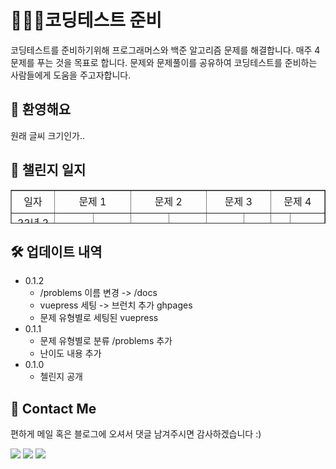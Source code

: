 # 👨🏻‍💻코딩테스트 준비   
 
코딩테스트를 준비하기위해 프로그래머스와 백준 알고리즘 문제를 해결합니다.
매주 4문제를 푸는 것을 목표로 합니다. 
문제와 문제풀이를 공유하여 코딩테스트를 준비하는 사람들에게 도움을 주고자합니다.



## 💬 환영해요

원래 글씨 크기인가..
	
## 📖 챌린지 일지
<table style="border-collapse: collapse; width: 100%; height: 54px;" border="1" data-ke-align="alignLeft" data-ke-style="style14">
<tbody align ="center">
<tr style="height: 18px;">
<td style="width: 12.0349%; height: 36px;">일자</td>
<td style="width: 25.4651%; height: 18px;" colspan="2">문제 1</td>
<td style="width: 25%; height: 18px;" colspan="2">문제 2</td>
<td style="width: 21.2791%; height: 18px;" colspan="2">문제 3</td>
<td style="width: 16.2209%; height: 18px;" colspan="2">문제 4</td>
</tr>
<tr style="height: 18px;">
  <td style="width: 12.0349%; height: 18px;">
    22년 2주차</br>(01.02 ~ 01.08)
  </td>
  <td style="width: 12.9651%; height: 18px;">
    <a href="https://programmers.co.kr/learn/courses/30/lessons/1829" target='_blank' >카카오 컬리링북</a>
  </td>
  <td style="width: 12.5%; height: 18px;">
    <a href="https://cnu-jinseop.tistory.com/100?category=944632" target='_blank'>해설</a>
  </td>
  <td style="width: 12.5%; height: 18px;">
     <a href="https://www.acmicpc.net/problem/14888" target='_blank'>연산자 끼워넣기</a>
  </td>
  <td style="width: 12.5%; height: 18px;">
    <a href="https://cnu-jinseop.tistory.com/102?category=933359" target='_blank'>해설</a>
  </td>
  <td style="width: 12.5%; height: 18px;">
    ❌
  </td>
  <td style="width: 8.77907%; height: 18px;">
    ❌
  </td>
  <td style="width: 4.88372%; height: 18px;">
    ❌
  </td>
  <td style="width: 11.3372%; height: 18px;">
    ❌
  </td>
</tr>
<tr style="height: 18px;">
  <td style="width: 12.0349%; height: 18px;">
    22년 3주차 </br>(01.09 ~ 01.15)
  </td>
  <td style="width: 12.9651%; height: 18px;">
    <a href="https://www.acmicpc.net/problem/16197">두 동전</a>
  </td>
  <td style="width: 12.5%; height: 18px;">
    <a href="https://cnu-jinseop.tistory.com/106">해설</a>
  </td>
  <td style="width: 12.5%; height: 18px;">
  <a href="https://www.acmicpc.net/problem/4574">스도미노쿠</a>
  </td>
  <td style="width: 12.5%; height: 18px;">
   <a href="https://cnu-jinseop.tistory.com/108?category=933359">해설</a>
  </td>
  <td style="width: 12.5%; height: 18px;">
    <a href="https://programmers.co.kr/learn/courses/30/lessons/92334">신고결과 받기</a>
  </td>
  <td style="width: 8.77907%; height: 18px;">
    <a href="https://cnu-jinseop.tistory.com/109">해설</a>
  </td>
  <td style="width: 4.88372%; height: 18px;">
    <a href="https://programmers.co.kr/learn/courses/30/lessons/42888">오픈채팅방</a>
  </td>
  <td style="width: 11.3372%; height: 18px;">
    <a href="https://cnu-jinseop.tistory.com/110">해설</a>
  </td>

  <tr style="height: 18px;">
  <td style="width: 12.0349%; height: 18px;">
    22년 </br>3주차(01.16 ~ 01.22)
  </td>
  <td style="width: 12.9651%; height: 18px;">
    <a href="https://programmers.co.kr/learn/courses/30/lessons/1835">단체사진 찍기</a>
  </td>
  <td style="width: 12.5%; height: 18px;">
    <a href="https://cnu-jinseop.tistory.com/112">해설</a>
  </td>
  <td style="width: 12.5%; height: 18px;">
    <a href="https://programmers.co.kr/learn/courses/30/lessons/92341">주차요금 계산</a>
  </td>
  <td style="width: 12.5%; height: 18px;">
   <a href="https://cnu-jinseop.tistory.com/114">해설</a>
  </td>
  <td style="width: 12.5%; height: 18px;">
    <a href="https://programmers.co.kr/learn/courses/30/lessons/92335#">k진수에서 소수 개수 구하기</a>
  </td>
  <td style="width: 8.77907%; height: 18px;">
    <a href="https://cnu-jinseop.tistory.com/115">해설</a>
  </td>
  <td style="width: 4.88372%; height: 18px;">
    <a href="https://programmers.co.kr/learn/courses/30/lessons/92342">양궁대회</a>
  </td>
  <td style="width: 11.3372%; height: 18px;">
    <a href="https://cnu-jinseop.tistory.com/118">해설</a>
  </td>
</tr>

<tr style="height: 18px;">
  <td style="width: 12.0349%; height: 18px;">
    22년 </br>4주차(01.23 ~ 01.29)
  </td>
  <td style="width: 12.9651%; height: 18px;">
    <a href="https://programmers.co.kr/learn/courses/30/lessons/62048">멀쩡한 삼각형</a>
  </td>
  <td style="width: 12.5%; height: 18px;">
    <a href="https://cnu-jinseop.tistory.com/119">해설</a>
  </td>
  <td style="width: 12.5%; height: 18px;">
    <a href="https://programmers.co.kr/learn/courses/30/lessons/12899">124 나라의 숫자</a>
  </td>
  <td style="width: 12.5%; height: 18px;">
   <a href="https://cnu-jinseop.tistory.com/120">해설</a>
  </td>
  <td style="width: 12.5%; height: 18px;">
    <a href="https://programmers.co.kr/learn/courses/30/lessons/42586">기능 개발</a>
  </td>
  <td style="width: 8.77907%; height: 18px;">
    <a href="https://cnu-jinseop.tistory.com/121">해설</a>
  </td>
  <td style="width: 4.88372%; height: 18px;">
    <a href="https://programmers.co.kr/learn/courses/30/lessons/42626#">더 맵게</a>
  </td>
  <td style="width: 11.3372%; height: 18px;">
    <a href="https://cnu-jinseop.tistory.com/124">해설</a>
  </td>
</tr>


<tr style="height: 18px;">
  <td style="width: 12.0349%; height: 18px;">
    22년 </br>5주차(01.30 ~ 02.05)
  </td>
  <td style="width: 12.9651%; height: 18px;">
    <a href="https://programmers.co.kr/learn/courses/30/lessons/43165">타겟 넘버</a>
  </td>
  <td style="width: 12.5%; height: 18px;">
    <a href="https://cnu-jinseop.tistory.com/125">해설</a>
  </td>
  <td style="width: 12.5%; height: 18px;">
    <a href="https://programmers.co.kr/learn/courses/30/lessons/12973">짝지어 제거하기</a>
  </td>
  <td style="width: 12.5%; height: 18px;">
   <a href="https://cnu-jinseop.tistory.com/126">해설</a>
  </td>
  <td style="width: 12.5%; height: 18px;">
    <a href="https://programmers.co.kr/learn/courses/30/lessons/77485">행렬 테두리 회전하기</a>
  </td>
  <td style="width: 8.77907%; height: 18px;">
    <a href="https://cnu-jinseop.tistory.com/127">해설</a>
  </td>
  <td style="width: 4.88372%; height: 18px;">
    <a href="https://programmers.co.kr/learn/courses/30/lessons/72411">메뉴리뉴얼</a>
  </td>
  <td style="width: 11.3372%; height: 18px;">
    <a href="https://cnu-jinseop.tistory.com/129">해설</a>
  </td>
</tr>

<tr style="height: 18px;">
  <td style="width: 12.0349%; height: 18px;">
    22년 </br>6주차(02.06 ~ 02.12)
  </td>
  <td style="width: 12.9651%; height: 18px;">
    <a href="https://programmers.co.kr/learn/courses/30/lessons/60058">괄호 변환</a>
  </td>
  <td style="width: 12.5%; height: 18px;">
    <a href="https://cnu-jinseop.tistory.com/130">해설</a>
  </td>
  <td style="width: 12.5%; height: 18px;">
    <a href="https://programmers.co.kr/learn/courses/30/lessons/17677">뉴스 클러스터링</a>
  </td>
  <td style="width: 12.5%; height: 18px;">
   <a href="https://cnu-jinseop.tistory.com/131">해설</a>
  </td>
  <td style="width: 12.5%; height: 18px;">
    <a href="https://programmers.co.kr/learn/courses/30/lessons/81302">거리두기 확인하기</a>
  </td>
  <td style="width: 8.77907%; height: 18px;">
    <a href="https://cnu-jinseop.tistory.com/132">해설</a>
  </td>
  <td style="width: 4.88372%; height: 18px;">
    <a href="https://programmers.co.kr/learn/courses/30/lessons/67257">수식 최대화</a>
  </td>
  <td style="width: 11.3372%; height: 18px;">
    <a href="https://cnu-jinseop.tistory.com/133">해설</a>
  </td>
</tr>

<tr style="height: 18px;">
  <td style="width: 12.0349%; height: 18px;">
    22년 </br>7주차(02.13 ~ 02.19)
  </td>
  <td style="width: 12.9651%; height: 18px;">
    <a href="https://programmers.co.kr/learn/courses/30/lessons/64065">튜플</a>
  </td>
  <td style="width: 12.5%; height: 18px;">
    <a href="https://cnu-jinseop.tistory.com/135">해설</a>
  </td>
  <td style="width: 12.5%; height: 18px;">
    <a href="https://programmers.co.kr/learn/courses/30/lessons/42587">프린터</a>
  </td>
  <td style="width: 12.5%; height: 18px;">
   <a href="https://cnu-jinseop.tistory.com/137">해설</a>
  </td>
  <td style="width: 12.5%; height: 18px;">
    <a href="https://programmers.co.kr/learn/courses/30/lessons/42746">가장 큰 수</a>
  </td>
  <td style="width: 8.77907%; height: 18px;">
    <a href="https://cnu-jinseop.tistory.com/138">해설</a>
  </td>
  <td style="width: 4.88372%; height: 18px;">
    <a href="https://programmers.co.kr/learn/courses/30/lessons/42839">소수찾기</a>
  </td>
  <td style="width: 11.3372%; height: 18px;">
    <a href="https://cnu-jinseop.tistory.com/139">해설</a>
  </td>
</tr>

<tr style="height: 18px;">
  <td style="width: 12.0349%; height: 18px;">
    22년 </br>8주차(02.20 ~ 02.26)
  </td>
  <td style="width: 12.9651%; height: 18px;">
    <a href="https://programmers.co.kr/learn/courses/30/lessons/42860">조이스틱</a>
  </td>
  <td style="width: 12.5%; height: 18px;">
    <a href="https://cnu-jinseop.tistory.com/140">해설</a>
  </td>
  <td style="width: 12.5%; height: 18px;">
    <a href="https://cnu-jinseop.tistory.com/142">게임 맵 최단거리</a>
  </td>
  <td style="width: 12.5%; height: 18px;">
   <a href="https://cnu-jinseop.tistory.com/142">해설</a>
  </td>
  <td style="width: 12.5%; height: 18px;">
    <a href=""></a>
  </td>
  <td style="width: 8.77907%; height: 18px;">
    <a href="">해설</a>
  </td>
  <td style="width: 4.88372%; height: 18px;">
    <a href=""></a>
  </td>
  <td style="width: 11.3372%; height: 18px;">
    <a href="">해설</a>
  </td>
</tr>


</tbody>
</table>

## 🛠 업데이트 내역
* 0.1.2 
	* /problems 이름 변경 -> /docs
	* vuepress 세팅 -> 브런치 추가 ghpages
	* 문제 유형별로 세팅된 vuepress 
* 0.1.1
	* 문제 유형별로 분류 /problems 추가
	* 난이도 내용 추가
* 0.1.0
   	* 첼린지 공개


## 👀 Contact Me
편하게 메일 혹은 블로그에 오셔서 댓글 남겨주시면 감사하겠습니다 :)   


  <a href="https://cnu-jinseop.tistory.com/" target="_blank"><img src="https://img.shields.io/badge/Blog-gray?style=flat-square&logo=TV%20Time&logoColor=white&link=https://cnu-jinseop.tistory.com/"/></a>
  <a href="mailto:tjq2702@naver.com" target="_blank"><img src="https://img.shields.io/badge/tjq2702@naver.com-03C75A?style=flat-square&logo=Naver&logoColor=white&link=tjq2702@naver.com"/></a>
  <a href="https://www.facebook.com/JinSeopDev" target = "_blank"><img src="https://img.shields.io/badge/-Facebook-1877f2?style=flat-square&logo=facebook&logoColor=white&link=https://www.facebook.com/JinSeopDev"/></a>


<!-- 매주 템플릿

<tr style="height: 18px;">
  <td style="width: 12.0349%; height: 18px;">
    22년 </br>8주차(02.20 ~ 02.26)
  </td>
  <td style="width: 12.9651%; height: 18px;">
    <a href=""></a>
  </td>
  <td style="width: 12.5%; height: 18px;">
    <a href="">해설</a>
  </td>
  <td style="width: 12.5%; height: 18px;">
    <a href=""></a>
  </td>
  <td style="width: 12.5%; height: 18px;">
   <a href="">해설</a>
  </td>
  <td style="width: 12.5%; height: 18px;">
    <a href=""></a>
  </td>
  <td style="width: 8.77907%; height: 18px;">
    <a href="">해설</a>
  </td>
  <td style="width: 4.88372%; height: 18px;">
    <a href=""></a>
  </td>
  <td style="width: 11.3372%; height: 18px;">
    <a href="">해설</a>
  </td>
</tr>

-->
	
